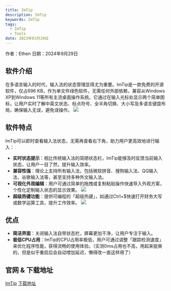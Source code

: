 ```yaml
---
title: ImTip
description: ImTip
keywords: ImTip
tags: 
  - ImTip
  - Tools
date: 2023年03月29日
---
```


作者：Ethen  日期：2024年9月29日

## 软件介绍

在多语言输入的时代，输入法的状态管理显得尤为重要。ImTip是一款免费的开源软件，仅占696 KB，作为单文件绿色软件，无需任何外部依赖，兼容从Windows XP到Windows 11等所有主流桌面操作系统。它通过在输入光标处显示两个简单图标，让用户实时了解中英文状态、标点符号、全半角切换、大小写及多语言键盘布局，确保输入无误，避免误操作。
![](https://aly-images472.oss-cn-guangzhou.aliyuncs.com/images/screenshots.gif)
## 软件特点

ImTip可以即时查看输入法状态，无需再查看右下角，助力用户更高效地进行输入：

- **实时状态提示**：相比传统输入法的简陋状态栏，ImTip能够及时反馈当前输入状态，让用户一目了然，提升输入效率。
- **兼容性强**：理论上支持所有输入法，包括微软拼音、搜狗输入法、QQ输入法、谷歌输入法等，甚至支持多种外文输入法。
- **可视化外观编辑**：用户可通过简单的拖拽或复制粘贴操作快速导入外观方案，个性化定制输入状态的显示效果。
  ![](https://imtip.aardio.com/screenshots/color.gif)
- **超级热键功能**：提供可编程的「超级热键」，如通过Ctrl+$快速打开财务大写或数学运算工具，提升工作效率。
  ![](https://imtip.aardio.com/screenshots/cn.gif)

## 优点

- **简洁界面**：关闭输入法自带状态栏，屏幕更加干净，让用户专注于输入。
- **极低CPU占用**：ImTip的CPU占用率极低，用户可通过调整「跟踪检测速度」来优化程序性能，获得流畅的使用体验。（实测0ms占用也不高，用起来挺爽的，但是似乎重启后会自动增加延迟，懒得改一直这样用了）

## 官网 & 下载地址
[ImTip](https://imtip.aardio.com/)
[下载地址](https://imtip.aardio.com/update/ImTip.7z)
